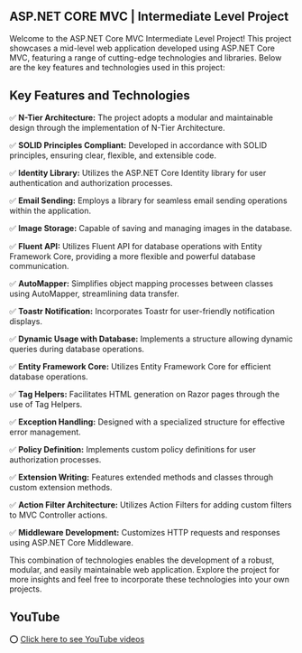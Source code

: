 ## ASP.NET CORE MVC | Intermediate Level Project

Welcome to the ASP.NET Core MVC Intermediate Level Project! This project showcases a mid-level web application developed using ASP.NET Core MVC, featuring a range of cutting-edge technologies and libraries. Below are the key features and technologies used in this project:

## Key Features and Technologies

✅ **N-Tier Architecture:** The project adopts a modular and maintainable design through the implementation of N-Tier Architecture.

✅ **SOLID Principles Compliant:** Developed in accordance with SOLID principles, ensuring clear, flexible, and extensible code.

✅ **Identity Library:** Utilizes the ASP.NET Core Identity library for user authentication and authorization processes.

✅ **Email Sending:** Employs a library for seamless email sending operations within the application.

✅ **Image Storage:** Capable of saving and managing images in the database.

✅ **Fluent API:** Utilizes Fluent API for database operations with Entity Framework Core, providing a more flexible and powerful database communication.

✅ **AutoMapper:** Simplifies object mapping processes between classes using AutoMapper, streamlining data transfer.

✅ **Toastr Notification:** Incorporates Toastr for user-friendly notification displays.

✅ **Dynamic Usage with Database:** Implements a structure allowing dynamic queries during database operations.

✅ **Entity Framework Core:** Utilizes Entity Framework Core for efficient database operations.

✅ **Tag Helpers:** Facilitates HTML generation on Razor pages through the use of Tag Helpers.

✅ **Exception Handling:** Designed with a specialized structure for effective error management.

✅ **Policy Definition:** Implements custom policy definitions for user authorization processes.

✅ **Extension Writing:** Features extended methods and classes through custom extension methods.

✅ **Action Filter Architecture:** Utilizes Action Filters for adding custom filters to MVC Controller actions.

✅ **Middleware Development:** Customizes HTTP requests and responses using ASP.NET Core Middleware.

This combination of technologies enables the development of a robust, modular, and easily maintainable web application. Explore the project for more insights and feel free to incorporate these technologies into your own projects.

## YouTube

 ⭕ [Click here to see YouTube videos]([https://youtube.com/playlist?list=PLUGOSPRUV32IAen0HJpwWKkmbFPAgihzo&si=He41aobDzJzCoiLz](https://www.youtube.com/playlist?list=PLUGOSPRUV32Ihj5ZBUoceHPuXlsRM94Ii)https://www.youtube.com/playlist?list=PLUGOSPRUV32Ihj5ZBUoceHPuXlsRM94Ii) 
 
